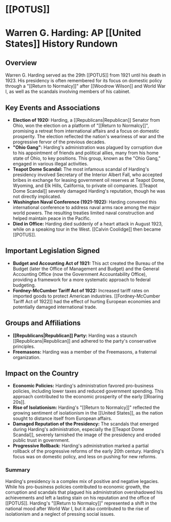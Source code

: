 # [[POTUS]]
# Warren G. Harding: AP [[United States]] History Rundown
        
 ## Overview
 Warren G. Harding served as the 29th [[POTUS]] from 1921 until his death in 1923. His presidency is often remembered for its focus on domestic policy through a "[[Return to Normalcy]]" after [[Woodrow Wilson]] and World War I, as well as the scandals involving members of his cabinet.
        
 ## Key Events and Associations
 

 *  **Election of 1920:** Harding, a [[Republicans|Republican]] Senator from Ohio, won the election on a platform of "[[Return to Normalcy]]", promising a retreat from international affairs and a focus on domestic prosperity. The election reflected the nation's weariness of war and the progressive fervor of the previous decades.
 *  **"Ohio Gang":** Harding's administration was plagued by corruption due to his appointment of friends and political allies, many from his home state of Ohio, to key positions. This group, known as the "Ohio Gang," engaged in various illegal activities.
 *  **Teapot Dome Scandal:** The most infamous scandal of Harding's presidency involved Secretary of the Interior Albert Fall, who accepted bribes in exchange for leasing government oil reserves at Teapot Dome, Wyoming, and Elk Hills, California, to private oil companies. [[Teapot Dome Scandal]] severely damaged Harding's reputation, though he was not directly implicated.
 *  **Washington Naval Conference (1921-1922):** Harding convened this international conference to address naval arms race among the major world powers. The resulting treaties limited naval construction and helped maintain peace in the Pacific.
 *  **Died in Office:** Harding died suddenly of a heart attack in August 1923, while on a speaking tour in the West. [[Calvin Coolidge]] then became [[POTUS]].
        
 ## Important Legislation Signed
 

 *  **Budget and Accounting Act of 1921:** This act created the Bureau of the Budget (later the Office of Management and Budget) and the General Accounting Office (now the Government Accountability Office), providing a framework for a more systematic approach to federal budgeting.
 *  **Fordney-McCumber Tariff Act of 1922:** Increased tariff rates on imported goods to protect American industries. [[Fordney-McCumber Tariff Act of 1922]] had the effect of hurting European economies and potentially damaged international trade.
        
 ## Groups and Affiliations
 

 *  **[[Republicans|Republican]] Party:** Harding was a staunch [[Republicans|Republican]] and adhered to the party's conservative principles.
 *  **Freemasons:** Harding was a member of the Freemasons, a fraternal organization.
        
 ## Impact on the Country
 

 *  **Economic Policies:** Harding's administration favored pro-business policies, including lower taxes and reduced government spending. This approach contributed to the economic prosperity of the early [[Roaring 20s]].
 *  **Rise of Isolationism:** Harding's "[[Return to Normalcy]]" reflected the growing sentiment of isolationism in the [[United States]], as the nation sought to distance itself from European affairs.
 *  **Damaged Reputation of the Presidency:** The scandals that emerged during Harding's administration, especially the [[Teapot Dome Scandal]], severely tarnished the image of the presidency and eroded public trust in government.
 *  **Progressive Rollback:** Harding's administration marked a partial rollback of the progressive reforms of the early 20th century. Harding's focus was on domestic policy, and less on pushing for new reforms.
        
 ### Summary
 Harding's presidency is a complex mix of positive and negative legacies. While his pro-business policies contributed to economic growth, the corruption and scandals that plagued his administration overshadowed his achievements and left a lasting stain on his reputation and the office of [[POTUS]]. Harding's "[[Return to Normalcy]]" represented a shift in the national mood after World War I, but it also contributed to the rise of isolationism and a neglect of pressing social issues.
